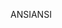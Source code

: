 <span data-ttu-id="c86e3-101">ANSI</span><span class="sxs-lookup"><span data-stu-id="c86e3-101">ANSI</span></span>